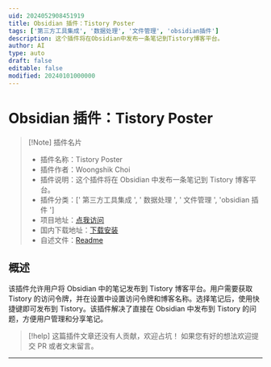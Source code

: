 ```yaml
---
uid: 2024052908451919
title: Obsidian 插件：Tistory Poster
tags: ['第三方工具集成', '数据处理', '文件管理', 'obsidian插件']
description: 这个插件将在Obsidian中发布一条笔记到Tistory博客平台。
author: AI
type: auto
draft: false
editable: false
modified: 20240101000000
---
```


# Obsidian 插件：Tistory Poster

> [!Note] 插件名片
> - 插件名称：Tistory Poster
> - 插件作者：Woongshik Choi
> - 插件说明：这个插件将在 Obsidian 中发布一条笔记到 Tistory 博客平台。
> - 插件分类：[' 第三方工具集成 ', ' 数据处理 ', ' 文件管理 ', 'obsidian 插件 ']
> - 项目地址：[点我访问](https://github.com/idreamer/tistory-poster)
> - 国内下载地址：[下载安装](https://pkmer.cn/products/plugin/pluginMarket/?tistory-poster)
> - 自述文件：[Readme](https://ghproxy.net/https://raw.githubusercontent.com/idreamer/tistory-poster/master/README.md)

## 概述

该插件允许用户将 Obsidian 中的笔记发布到 Tistory 博客平台。用户需要获取 Tistory 的访问令牌，并在设置中设置访问令牌和博客名称。选择笔记后，使用快捷键即可发布到 Tistory。该插件解决了直接在 Obsidian 中发布到 Tistory 的问题，方便用户管理和分享笔记。

> [!help]
> 这篇插件文章还没有人贡献，欢迎占坑！
> 如果您有好的想法欢迎提交 PR 或者文末留言。

---



